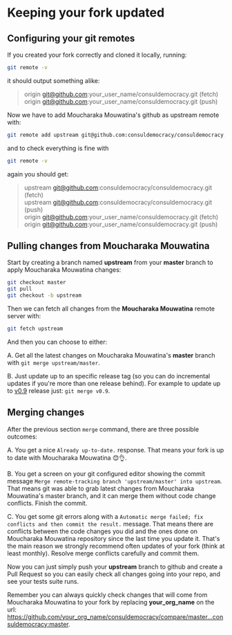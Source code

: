 # Keeping your fork updated

## Configuring your git remotes

If you created your fork correctly and cloned it locally, running:

```bash
git remote -v
```

it should output something alike:

> origin git@github.com:your_user_name/consuldemocracy.git (fetch)\
> origin git@github.com:your_user_name/consuldemocracy.git (push)

Now we have to add Moucharaka Mouwatina's github as upstream remote with:

```bash
git remote add upstream git@github.com:consuldemocracy/consuldemocracy.git
```

and to check everything is fine with

```bash
git remote -v
```

again you should get:

> upstream git@github.com:consuldemocracy/consuldemocracy.git (fetch)\
> upstream git@github.com:consuldemocracy/consuldemocracy.git (push)\
> origin git@github.com:your_user_name/consuldemocracy.git (fetch)\
> origin git@github.com:your_user_name/consuldemocracy.git (push)

## Pulling changes from Moucharaka Mouwatina

Start by creating a branch named **upstream** from your **master** branch to apply Moucharaka Mouwatina changes:

```bash
git checkout master
git pull
git checkout -b upstream
```

Then we can fetch all changes from the **Moucharaka Mouwatina** remote server with:

```bash
git fetch upstream
```

And then you can choose to either:

A. Get all the latest changes on Moucharaka Mouwatina's **master** branch with `git merge upstream/master`.

B. Just update up to an specific release tag (so you can do incremental updates if you're more than one release behind). For example to update up to [v0.9](https://github.com/consuldemocracy/consuldemocracy/releases/tag/v0.9) release just: `git merge v0.9`.

## Merging changes

After the previous section `merge` command, there are three possible outcomes:

A. You get a nice `Already up-to-date.` response. That means your fork is up to date with Moucharaka Mouwatina 😊👌.

B. You get a screen on your git configured editor showing the commit message `Merge remote-tracking branch 'upstream/master' into upstream`. That means git was able to grab latest changes from Moucharaka Mouwatina's master branch, and it can merge them without code change conflicts. Finish the commit.

C. You get some git errors along with a `Automatic merge failed; fix conflicts and then commit the result.` message. That means there are conflicts between the code changes you did and the ones done on Moucharaka Mouwatina repository since the last time you update it. That's the main reason we strongly recommend often updates of your fork (think at least monthly). Resolve merge conflicts carefully and commit them.

Now you can just simply push your **upstream** branch to github and create a Pull Request so you can easily check all changes going into your repo, and see your tests suite runs.

Remember you can always quickly check changes that will come from Moucharaka Mouwatina to your fork by replacing **your_org_name** on the url: <https://github.com/your_org_name/consuldemocracy/compare/master...consuldemocracy:master>.

